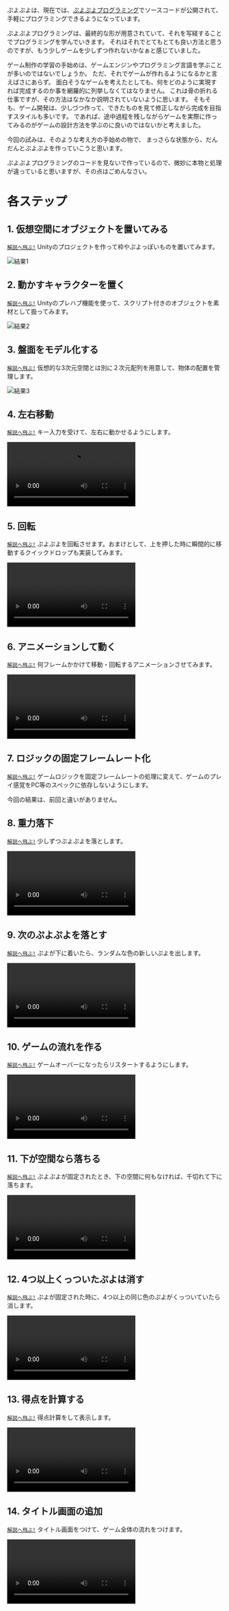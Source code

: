 ぷよぷよは、現在では、[ぷよぷよプログラミング](https://puyo.sega.jp/program_2020/)でソースコードが公開されて、
手軽にプログラミングできるようになっています。

ぷよぷよプログラミングは、最終的な形が用意されていて、それを写経することでプログラミングを学んでいきます。
それはそれでとてもとても良い方法と思うのですが、もう少しゲームを少しずつ作れないかなぁと感じていました。

ゲーム制作の学習の手始めは、ゲームエンジンやプログラミング言語を学ぶことが多いのではないでしょうか。
ただ、それでゲームが作れるようになるかと言えばさにあらず。
面白そうなゲームを考えたとしても、何をどのように実現すれば完成するのか事を網羅的に列挙しなくてはなりません。
これは骨の折れる仕事ですが、その方法はなかなか説明されていないように思います。
そもそも、ゲーム開発は、少しづつ作って、できたものを見て修正しながら完成を目指すスタイルも多いです。
であれば、途中過程を残しながらゲームを実際に作ってみるのがゲームの設計方法を学ぶのに良いのではないかと考えました。

今回の試みは、そのような考え方の手始めの物で、
まっさらな状態から、だんだんとぷよぷよを作っていこうと思います。

ぷよぷよプログラミングのコードを見ないで作っているので、微妙に本物と処理が違っていると思いますが、その点はごめんなさい。

# 各ステップ

## 1. 仮想空間にオブジェクトを置いてみる

[`解説へ飛ぶ!`](https://github.com/puzzle-study/01_create_project) Unityのプロジェクトを作って枠やぷよっぽいものを置いてみます。

![結果1](images/result_01.png)

## 2. 動かすキャラクターを置く

[`解説へ飛ぶ!`](https://github.com/puzzle-study/02_prefab) Unityのプレハブ機能を使って、スクリプト付きのオブジェクトを素材として扱ってみます。

![結果2](images/result_02.png)

## 3. 盤面をモデル化する

[`解説へ飛ぶ!`](https://github.com/puzzle-study/03_board) 仮想的な3次元空間とは別に２次元配列を用意して、物体の配置を管理します。

![結果3](images/result_03.png)

## 4. 左右移動

[`解説へ飛ぶ!`](https://github.com/puzzle-study/04_player)  キー入力を受けて、左右に動かせるようにします。

<video src="https://user-images.githubusercontent.com/936545/155824085-2426c928-6faf-4c8d-9627-8e74e8992b76.mp4" controls="controls" style="max-width: 100%;"></video>

## 5. 回転

[`解説へ飛ぶ!`](https://github.com/puzzle-study/05_rotate) ぷよぷよを回転させます。おまけとして、上を押した時に瞬間的に移動するクイックドロップも実装してみます。

<video src="https://user-images.githubusercontent.com/936545/155824493-863e47eb-75f6-4682-8d92-05b47fe7f5df.mp4" controls="controls" style="max-width: 100%;"></video>

## 6. アニメーションして動く

[`解説へ飛ぶ!`](https://github.com/puzzle-study/06_animation) 何フレームかかけて移動・回転するアニメーションさせてみます。

<video src="https://user-images.githubusercontent.com/936545/155825023-d2ec379d-8ce1-40a9-8131-c3ac43f4f866.mp4" controls="controls" style="max-width: 100%;"></video>

## 7. ロジックの固定フレームレート化

[`解説へ飛ぶ!`](https://github.com/puzzle-study/07_fixed_update) ゲームロジックを固定フレームレートの処理に変えて、ゲームのプレイ感覚をPC等のスペックに依存しないようにします。

今回の結果は、前回と違いがありません。

## 8. 重力落下

[`解説へ飛ぶ!`](https://github.com/puzzle-study/08_fall) 少しずつぷよぷよを落とします。

<video src="https://user-images.githubusercontent.com/936545/155826203-08534a20-c7ec-482e-9e8a-fc33dbe2762b.mp4" controls="controls" style="max-width: 100%;"></video>

## 9. 次のぷよぷよを落とす

[`解説へ飛ぶ!`](https://github.com/puzzle-study/09_next) ぷよが下に着いたら、ランダムな色の新しいぷよを出します。

<video src="https://user-images.githubusercontent.com/936545/155825884-d5c6e4ae-dc41-4ed9-8770-cedcf61f5190.mp4" controls="controls" style="max-width: 100%;"></video>

## 10. ゲームの流れを作る

[`解説へ飛ぶ!`](https://github.com/puzzle-study/10_gameover) ゲームオーバーになったらリスタートするようにします。

<video src="https://user-images.githubusercontent.com/936545/155826116-5ef255ec-5d9c-49f1-8b31-2a7c25045321.mp4" controls="controls" style="max-width: 100%;"></video>

## 11. 下が空間なら落ちる

[`解説へ飛ぶ!`](https://github.com/puzzle-study/11_falling_state) ぷよぷよが固定されたとき、下の空間に何もなければ、千切れて下に落ちます。

<video src="https://user-images.githubusercontent.com/936545/155828110-8f43b9f8-1fe4-4fd2-9933-8d8a227cc16c.mp4" controls="controls" style="max-width: 100%;"></video>

## 12. 4つ以上くっついたぷよは消す

[`解説へ飛ぶ!`](https://github.com/puzzle-study/12_erase) ぷよが固定された時に、4つ以上の同じ色のぷよがくっついていたら消します。

<video src="https://user-images.githubusercontent.com/936545/155828497-2a1c9ba8-1496-43e0-93d7-388f7fd400b1.mp4" controls="controls" style="max-width: 100%;"></video>

## 13. 得点を計算する

[`解説へ飛ぶ!`](https://github.com/puzzle-study/13_score) 得点計算をして表示します。

<video src="https://user-images.githubusercontent.com/936545/155828911-2c03fc47-ec24-40c3-9cb0-72178c2e1e59.mp4" controls="controls" style="max-width: 100%;"></video>

## 14. タイトル画面の追加

[`解説へ飛ぶ!`](https://github.com/puzzle-study/14_title) タイトル画面をつけて、ゲーム全体の流れをつけます。

<video src="https://user-images.githubusercontent.com/936545/155829021-4bb291f4-bdfa-4b6b-8eab-6cb9a34f09c7.mp4" controls="controls" style="max-width: 100%;"></video>

